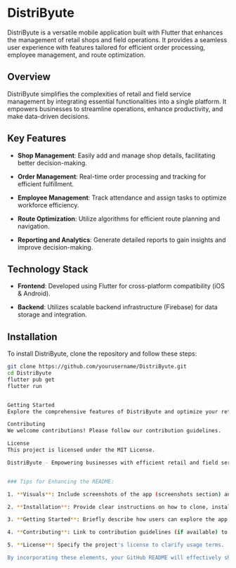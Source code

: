 # DistriByute

DistriByute is a versatile mobile application built with Flutter that enhances the management of retail shops and field operations. It provides a seamless user experience with features tailored for efficient order processing, employee management, and route optimization.

## Overview

DistriByute simplifies the complexities of retail and field service management by integrating essential functionalities into a single platform. It empowers businesses to streamline operations, enhance productivity, and make data-driven decisions.


## Key Features

- **Shop Management**: Easily add and manage shop details, facilitating better decision-making.
  
- **Order Management**: Real-time order processing and tracking for efficient fulfillment.
  
- **Employee Management**: Track attendance and assign tasks to optimize workforce efficiency.
  
- **Route Optimization**: Utilize algorithms for efficient route planning and navigation.
  
- **Reporting and Analytics**: Generate detailed reports to gain insights and improve decision-making.

## Technology Stack

- **Frontend**: Developed using Flutter for cross-platform compatibility (iOS & Android).
  
- **Backend**: Utilizes scalable backend infrastructure (Firebase) for data storage and integration.


## Installation

To install DistriByute, clone the repository and follow these steps:

```bash
git clone https://github.com/yourusername/DistriByute.git
cd DistriByute
flutter pub get
flutter run


Getting Started
Explore the comprehensive features of DistriByute and optimize your retail and field operations seamlessly.

Contributing
We welcome contributions! Please follow our contribution guidelines.

License
This project is licensed under the MIT License.

DistriByute - Empowering businesses with efficient retail and field service management.


### Tips for Enhancing the README:

1. **Visuals**: Include screenshots of the app (screenshots section) and a logo (top section). Consider adding gifs to demonstrate key features or user interactions.

2. **Installation**: Provide clear instructions on how to clone, install dependencies, and run the project locally.

3. **Getting Started**: Briefly describe how users can explore the app and start using its features.

4. **Contributing**: Link to contribution guidelines (if available) to encourage community involvement.

5. **License**: Specify the project's license to clarify usage terms.

By incorporating these elements, your GitHub README will effectively showcase DistriByute's capabilities, attract potential contributors, and provide a smooth onboarding experience for new users.
